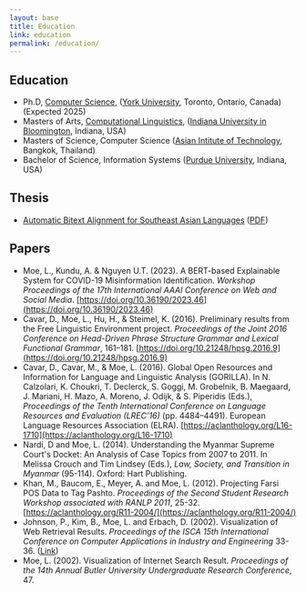 ```yaml
---
layout: base
title: Education
link: education
permalink: /education/
---
```


## Education

- Ph.D, [Computer Science](https://eecs.lassonde.yorku.ca/), ([York University](https://www.yorku.ca/), Toronto, Ontario, Canada) (Expected 2025)
- Masters of Arts, [Computational Linguistics](https://cl.indiana.edu/), ([Indiana University in Bloomington](https://www.indiana.edu/), Indiana, USA)
- Masters of Science, Computer Science ([Asian Intitute of Technology](https://www.ait.ac.th/), Bangkok, Thailand)
- Bachelor of Science, Information Systems ([Purdue University](https://www.purdue.edu/), Indiana, USA)

## Thesis
- [Automatic Bitext Alignment for Southeast Asian Languages](https://docs.google.com/file/d/0B7ZEOyKXVhn1bk5LMF9pRy0xUUU/edit?usp=sharing) ([PDF](/static/docs/lwinmoe-thesis.pdf))

## Papers

- Moe, L., Kundu, A. & Nguyen U.T. (2023). A BERT-based Explainable System for COVID-19 Misinformation Identification. *Workshop Proceedings of the 17th International AAAI Conference on Web and Social Media*. [https://doi.org/10.36190/2023.46](https://doi.org/10.36190/2023.46)
- Ćavar, D., Moe, L., Hu, H., & Steimel, K. (2016). Preliminary results from the Free Linguistic Environment project. *Proceedings of the Joint 2016 Conference on Head-Driven Phrase Structure Grammar and Lexical Functional Grammar*, 161–181. [https://doi.org/10.21248/hpsg.2016.9](https://doi.org/10.21248/hpsg.2016.9)
- Cavar, D., Cavar, M., & Moe, L. (2016). Global Open Resources and Information for Language and Linguistic Analysis (GORILLA). In N. Calzolari, K. Choukri, T. Declerck, S. Goggi, M. Grobelnik, B. Maegaard, J. Mariani, H. Mazo, A. Moreno, J. Odijk, & S. Piperidis (Eds.), *Proceedings of the Tenth International Conference on Language Resources and Evaluation (LREC’16)* (pp. 4484–4491). European Language Resources Association (ELRA). [https://aclanthology.org/L16-1710](https://aclanthology.org/L16-1710)
- Nardi, D and Moe, L. (2014). Understanding the Myanmar Supreme Court's Docket: An Analysis of Case Topics from 2007 to 2011. In Melissa Crouch and Tim Lindsey (Eds.), *Law, Society, and Transition in Myanmar* (95-114). Oxford: Hart Publishing.
- Khan, M., Baucom, E., Meyer, A. and Moe, L. (2012). Projecting Farsi POS Data to Tag Pashto. *Proceedings of the Second Student Research Workshop associated with RANLP 2011*, 25-32. [https://aclanthology.org/R11-2004/](https://aclanthology.org/R11-2004/)
- Johnson, P., Kim, B., Moe, L. and Erbach, D. (2002). Visualization of Web Retrieval Results. *Proceedings of the ISCA 15th International Conference on Computer Applications in Industry and Engineering* 33-36. ([Link](https://docs.google.com/file/d/0B7ZEOyKXVhn1ZGRTNGtOOEtLRlE/edit?usp=sharing))
- Moe, L. (2002). Visualization of Internet Search Result. *Proceedings of the 14th Annual Butler University Undergraduate Research Conference*, 47.

